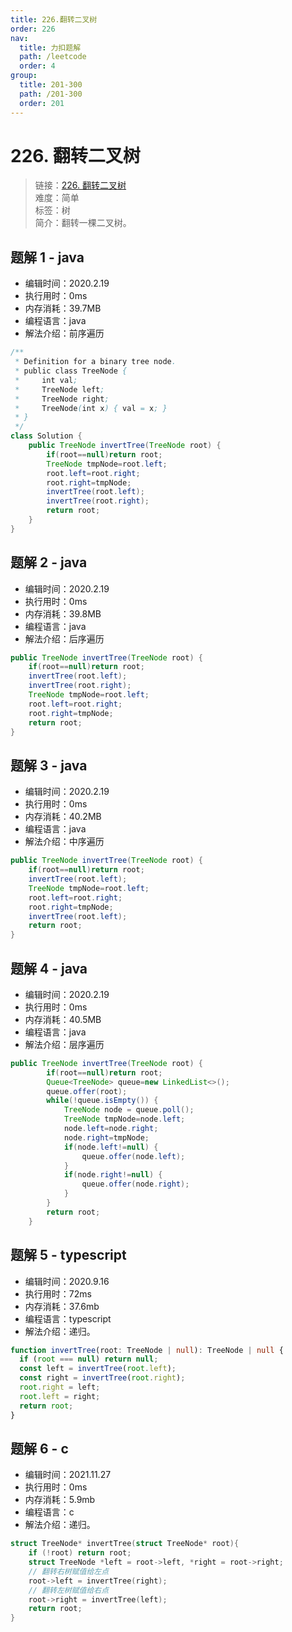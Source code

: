 ```yaml
---
title: 226.翻转二叉树
order: 226
nav:
  title: 力扣题解
  path: /leetcode
  order: 4
group:
  title: 201-300
  path: /201-300
  order: 201
---
```


# 226. 翻转二叉树

> 链接：[226. 翻转二叉树](https://leetcode-cn.com/problems/invert-binary-tree/)  
> 难度：简单  
> 标签：树  
> 简介：翻转一棵二叉树。

## 题解 1 - java

- 编辑时间：2020.2.19
- 执行用时：0ms
- 内存消耗：39.7MB
- 编程语言：java
- 解法介绍：前序遍历

```java
/**
 * Definition for a binary tree node.
 * public class TreeNode {
 *     int val;
 *     TreeNode left;
 *     TreeNode right;
 *     TreeNode(int x) { val = x; }
 * }
 */
class Solution {
    public TreeNode invertTree(TreeNode root) {
        if(root==null)return root;
		TreeNode tmpNode=root.left;
		root.left=root.right;
		root.right=tmpNode;
		invertTree(root.left);
		invertTree(root.right);
		return root;
    }
}
```

## 题解 2 - java

- 编辑时间：2020.2.19
- 执行用时：0ms
- 内存消耗：39.8MB
- 编程语言：java
- 解法介绍：后序遍历

```java
public TreeNode invertTree(TreeNode root) {
    if(root==null)return root;
    invertTree(root.left);
    invertTree(root.right);
    TreeNode tmpNode=root.left;
    root.left=root.right;
    root.right=tmpNode;
    return root;
}
```

## 题解 3 - java

- 编辑时间：2020.2.19
- 执行用时：0ms
- 内存消耗：40.2MB
- 编程语言：java
- 解法介绍：中序遍历

```java
public TreeNode invertTree(TreeNode root) {
    if(root==null)return root;
    invertTree(root.left);
    TreeNode tmpNode=root.left;
    root.left=root.right;
    root.right=tmpNode;
    invertTree(root.left);
    return root;
}
```

## 题解 4 - java

- 编辑时间：2020.2.19
- 执行用时：0ms
- 内存消耗：40.5MB
- 编程语言：java
- 解法介绍：层序遍历

```java
public TreeNode invertTree(TreeNode root) {
		if(root==null)return root;
		Queue<TreeNode> queue=new LinkedList<>();
		queue.offer(root);
		while(!queue.isEmpty()) {
			TreeNode node = queue.poll();
			TreeNode tmpNode=node.left;
			node.left=node.right;
			node.right=tmpNode;
			if(node.left!=null) {
				queue.offer(node.left);
			}
			if(node.right!=null) {
				queue.offer(node.right);
			}
		}
		return root;
	}
```

## 题解 5 - typescript

- 编辑时间：2020.9.16
- 执行用时：72ms
- 内存消耗：37.6mb
- 编程语言：typescript
- 解法介绍：递归。

```typescript
function invertTree(root: TreeNode | null): TreeNode | null {
  if (root === null) return null;
  const left = invertTree(root.left);
  const right = invertTree(root.right);
  root.right = left;
  root.left = right;
  return root;
}
```
## 题解 6 - c
- 编辑时间：2021.11.27
- 执行用时：0ms
- 内存消耗：5.9mb
- 编程语言：c
- 解法介绍：递归。
```c
struct TreeNode* invertTree(struct TreeNode* root){
    if (!root) return root;
    struct TreeNode *left = root->left, *right = root->right;
    // 翻转右树赋值给左点
    root->left = invertTree(right);
    // 翻转左树赋值给右点
    root->right = invertTree(left);
    return root;
}
```
